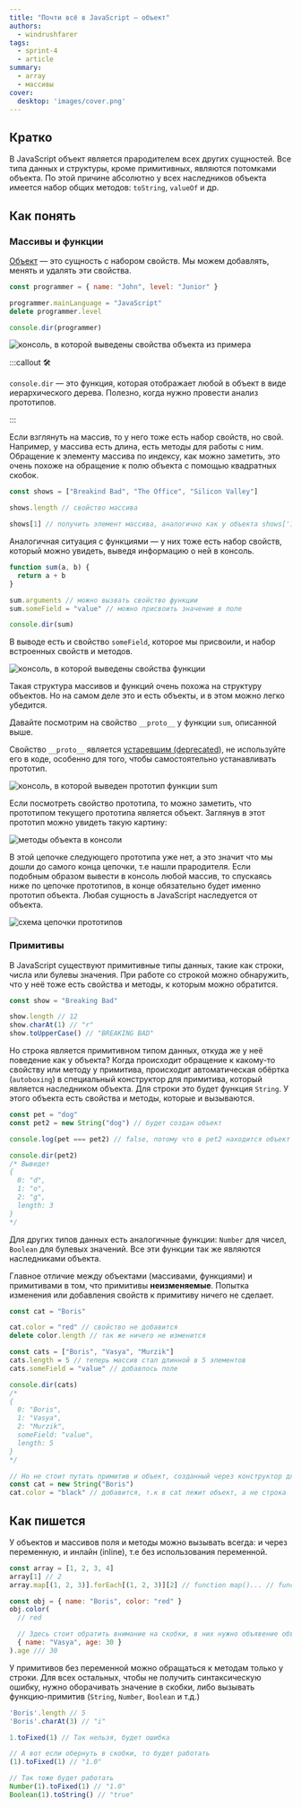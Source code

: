 ```yaml
---
title: "Почти всё в JavaScript — объект"
authors:
  - windrushfarer
tags:
  - sprint-4
  - article
summary:
  - array
  - массивы
cover:
  desktop: 'images/cover.png'
---
```


## Кратко

В JavaScript объект является прародителем всех других сущностей. Все типа данных и структуры, кроме примитивных, являются потомками объекта. По этой причине абсолютно у всех наследников объекта имеется набор общих методов: `toString`, `valueOf` и др.

## Как понять

### Массивы и функции

[Объект](/js/object) — это сущность с набором свойств. Мы можем добавлять, менять и удалять эти свойства.

```javascript
const programmer = { name: "John", level: "Junior" }

programmer.mainLanguage = "JavaScript"
delete programmer.level

console.dir(programmer)
```

![консоль, в которой выведены свойства объекта из примера](images/console-object.png)

:::callout 🛠

`console.dir` — это функция, которая отображает любой в объект в виде иерархического дерева. Полезно, когда нужно провести анализ прототипов.

:::

Если взглянуть на массив, то у него тоже есть набор свойств, но свой. Например, у массива есть длина, есть методы для работы с ним. Обращение к элементу массива по индексу, как можно заметить, это очень похоже на обращение к полю объекта с помощью квадратных скобок.

```javascript
const shows = ["Breakind Bad", "The Office", "Silicon Valley"]

shows.length // свойство массива

shows[1] // получить элемент массива, аналогично как у объекта shows['1']
```

Аналогичная ситуация с функциями — у них тоже есть набор свойств, который можно увидеть, выведя информацию о ней в консоль.

```javascript
function sum(a, b) {
  return a + b
}

sum.arguments // можно вызвать свойство функции
sum.someField = "value" // можно присвоить значение в поле

console.dir(sum)
```

В выводе есть и свойство `someField`, которое мы присвоили, и набор встроенных свойств и методов.

![консоль, в которой выведены свойства функции](images/console-func.png)

Такая структура массивов и функций очень похожа на структуру объектов. Но на самом деле это и есть объекты, и в этом можно легко убедится.

Давайте посмотрим на свойство `__proto__` у функции `sum`, описанной выше.

Свойство `__proto__` является [устаревшим (deprecated](https://developer.mozilla.org/en-US/docs/Web/JavaScript/Reference/Global_Objects/Object/proto)), не используйте его в коде, особенно для того, чтобы самостоятельно устанавливать прототип.

![консоль, в которой выведен прототип функции sum](images/console-func2.png)

Если посмотреть свойство прототипа, то можно заметить, что прототипом текущего прототипа является объект. Заглянув в этот прототип можно увидеть такую картину:

![методы объекта в консоли](images/proto.png)

В этой цепочке следующего прототипа уже нет, а это значит что мы дошли до самого конца цепочки, т.е нашли прародителя. Если подобным образом вывести в консоль любой массив, то спускаясь ниже по цепочке прототипов, в конце обязательно будет именно прототип объекта. Любая сущность в JavaScript наследуется от объекта.

![схема цепочки прототипов](images/prototype-chain.png)

### Примитивы

В JavaScript существуют примитивные типы данных, такие как строки, числа или булевы значения. При работе со строкой можно обнаружить, что у неё тоже есть свойства и методы, к которым можно обратится.

```javascript
const show = "Breaking Bad"

show.length // 12
show.charAt(1) // "r"
show.toUpperCase() // "BREAKING BAD"
```

Но строка является примитивном типом данных, откуда же у неё поведение как у объекта? Когда происходит обращение к какому-то свойству или методу у примитива, происходит автоматическая обёртка (`autoboxing`) в специальный конструктор для примитива, который является наследником объекта. Для строки это будет функция `String`. У этого объекта есть свойства и методы, которые и вызываются.

```javascript
const pet = "dog"
const pet2 = new String("dog") // будет создан объект

console.log(pet === pet2) // false, потому что в pet2 находится объект

console.dir(pet2)
/* Выведет
{
  0: "d",
  1: "o",
  2: "g",
  length: 3
}
*/
```

Для других типов данных есть аналогичные функции: `Number` для чисел, `Boolean` для булевых значений. Все эти функции так же являются наследниками объекта.

Главное отличие между объектами (массивами, функциями) и примитивами в том, что примитивы **неизменяемые**. Попытка изменения или добавления свойств к примитиву ничего не сделает.

```javascript
const cat = "Boris"

cat.color = "red" // свойство не добавится
delete color.length // так же ничего не изменится

const cats = ["Boris", "Vasya", "Murzik"]
cats.length = 5 // теперь массив стал длинной в 5 элементов
cats.someField = "value" // добавлось поле

console.dir(cats)
/*
{
  0: "Boris",
  1: "Vasya",
  2: "Murzik",
  someField: "value",
  length: 5
}
*/

// Но не стоит путать примитив и объект, созданный через конструктор для примитива
const cat = new String("Boris")
cat.color = "black" // добавится, т.к в cat лежит объект, а не строка
```

## Как пишется

У объектов и массивов поля и методы можно вызывать всегда: и через переменную, и инлайн (inline), т.е без использования переменной.

```javascript
const array = [1, 2, 3, 4]
array[1] // 2
array.map[(1, 2, 3)].forEach[(1, 2, 3)][2] // function map()... // function forEach()... // 3

const obj = { name: "Boris", color: "red" }
obj.color(
  // red

  // Здесь стоит обратить внимание на скобки, в них нужно объявение объекта
  { name: "Vasya", age: 30 }
).age /// 30
```

У примитивов без переменной можно обращаться к методам только у строки. Для всех остальных, чтобы не получить синтаксическую ошибку, нужно оборачивать значение в скобки, либо вызывать функцию-примитив (`String`, `Number`, `Boolean` и т.д.)

```javascript
'Boris'.length // 5
'Boris'.charAt(3) // "i"

1.toFixed(1) // Так нельзя, будет ошибка

// А вот если обернуть в скобки, то будет работать
(1).toFixed(1) // "1.0"

// Так тоже будет работать
Number(1).toFixed(1) // "1.0"
Boolean(1).toString() // "true"
```
